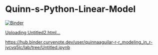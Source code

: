 # Quinn-s-Python-Linear-Model

[![Binder](https://mybinder.org/badge_logo.svg)](https://mybinder.org/v2/gh/QuinnAAguilar-Reynolds/Quinn-s-Python-Linear-Model/main)


[Uploading Untitled2.html…]()

https://hub.binder.curvenote.dev/user/quinnaaguilar-r-r_modeling_in_r-jvcvq5lc/lab/tree/Untitled.ipynb

